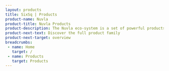 ```yaml
---
layout: products
title: SixSq | Products
product-name: Nuvla
product-title: Nuvla Products
product-description: The Nuvla eco-system is a set of powerful products and services designed to work together in a seamless manner.
product-next-text: Discover the full product family
product-next-target: overview
breadcrumbs:
 - name: Home
   target: /
 - name: Products
   target: Products
---
```

